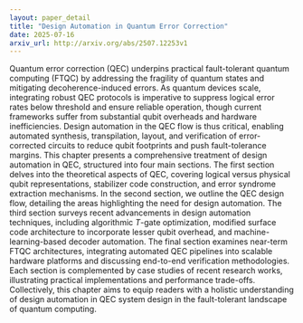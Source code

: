 ```yaml
---
layout: paper_detail
title: "Design Automation in Quantum Error Correction"
date: 2025-07-16
arxiv_url: http://arxiv.org/abs/2507.12253v1
---
```


Quantum error correction (QEC) underpins practical fault-tolerant quantum computing (FTQC) by addressing the fragility of quantum states and mitigating decoherence-induced errors. As quantum devices scale, integrating robust QEC protocols is imperative to suppress logical error rates below threshold and ensure reliable operation, though current frameworks suffer from substantial qubit overheads and hardware inefficiencies. Design automation in the QEC flow is thus critical, enabling automated synthesis, transpilation, layout, and verification of error-corrected circuits to reduce qubit footprints and push fault-tolerance margins. This chapter presents a comprehensive treatment of design automation in QEC, structured into four main sections. The first section delves into the theoretical aspects of QEC, covering logical versus physical qubit representations, stabilizer code construction, and error syndrome extraction mechanisms. In the second section, we outline the QEC design flow, detailing the areas highlighting the need for design automation. The third section surveys recent advancements in design automation techniques, including algorithmic $T$-gate optimization, modified surface code architecture to incorporate lesser qubit overhead, and machine-learning-based decoder automation. The final section examines near-term FTQC architectures, integrating automated QEC pipelines into scalable hardware platforms and discussing end-to-end verification methodologies. Each section is complemented by case studies of recent research works, illustrating practical implementations and performance trade-offs. Collectively, this chapter aims to equip readers with a holistic understanding of design automation in QEC system design in the fault-tolerant landscape of quantum computing.
